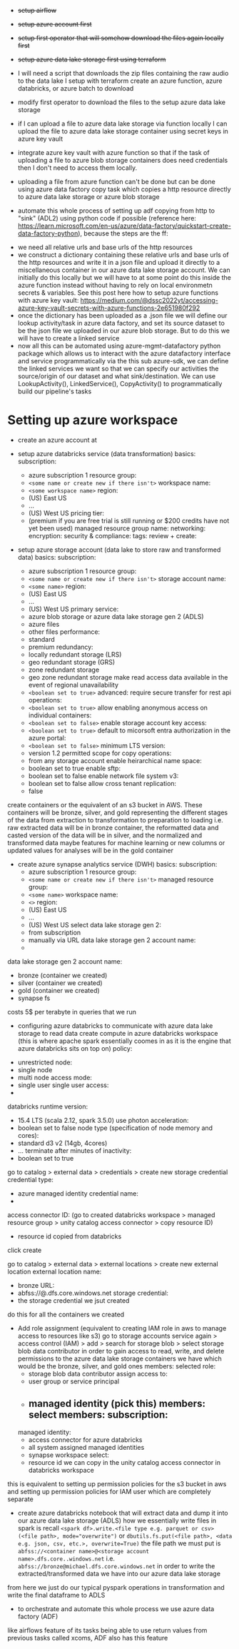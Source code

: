 * <s>setup airflow</s>
* <s>setup azure account first</s>
* <s>setup first operator that will somehow download the files again locally first</s>
* <s>setup azure data lake storage first using terraform</s>
* I will need a script that downloads the zip files containing the raw audio to the data lake I setup with terraform create an azure function, azure databricks, or azure batch to download 
* modify first operator to download the files to the setup azure data lake storage

* if I can upload a file to azure data lake storage via function locally I can upload the file to azure data lake storage container using secret keys in azure key vault
* integrate azure key vault with azure function so that if the task of uploading a file to azure blob storage containers does need credentials then I don't need to access them locally.

* uploading a file from azure function can't be done but can be done using azure data factory copy task which copies a http resource directly to azure data lake storage or azure blob storage
* automate this whole process of setting up adf copying from http to "sink" (ADL2) using python code if possible (reference here: https://learn.microsoft.com/en-us/azure/data-factory/quickstart-create-data-factory-python), because the steps are the ff:
- we need all relative urls and base urls of the http resources
- we construct a dictionary containing these relative urls and base urls of the http resources and write it in a json file and upload it directly to a miscellaneous container in our azure data lake storage account. We can initially do this locally but we will have to at some point do this inside the azure function instead without having to rely on local environmetn secrets & variables. See this post here how to setup azure functions with azure key vault: https://medium.com/@dssc2022yt/accessing-azure-key-vault-secrets-with-azure-functions-2e651980f292
- once the dictionary has been uploaded as a .json file we will define our lookup activity/task in azure data factory, and set its source dataset to be the json file we uploaded in our azure blob storage. But to do this we will have to create a linked service
- now all this can be automated using azure-mgmt-datafactory python package which allows us to interact with the azure datafactory interface and service programmatically via the this sub azure-sdk, we can define the linked services we want so that we can specify our activities the source/origin of our dataset and what sink/destination. We can use LookupActivity(), LinkedService(), CopyActivity() to programmatically build our pipeline's tasks 


# Setting up azure workspace
* create an azure account at 
* setup azure databricks service (data transformation)
basics:
 subscription:
  - azure subscription 1
 resource group:
  - `<some name or create new if there isn't>`
 workspace name:
  - `<some workspace name>`
 region:
  - (US) East US
  - ...
  - (US) West US
 pricing tier:
  - (premium if you are free trial is still running or $200 credits have not yet been used)
 managed resource group name:
networking:
encryption:
security & compliance:
tags:
review + create:

* setup azure storage account (data lake to store raw and transformed data)
basics:
 subscription:
  - azure subscription 1
 resource group:
  - `<some name or create new if there isn't>`
 storage account name:
  - `<some name>`
 region:
  - (US) East US
  - ...
  - (US) West US
 primary service:
  - azure blob storage or azure data lake storage gen 2 (ADLS)
  - azure files
  - other files
 performance:
  - standard
  - premium 
 redundancy:
  - locally redundant storage (LRS) 
  - geo redundant storage (GRS)
  - zone redundant storage
  - geo zone redundant storage 
 make read access data available in the event of regional unavailability
  - `<boolean set to true>`
advanced:
 require secure transfer for rest api operations:
  - `<boolean set to true>`
 allow enabling anonymous access on individual containers:
  - `<boolean set to false>`
 enable storage account key access:
  - `<boolean set to true>`
 default to micorsoft entra authorization in the azure portal:
  - `<boolean set to false>`
 minimum LTS version:
  - version 1.2
 permitted scope for copy operations:
  - from any storage account
 enable heirarchical name space:
  - boolean set to true
 enable sftp:
  - boolean set to false
 enable network file system v3:
  - boolean set to false
 allow cross tenant replication:
  - false

create containers or the equivalent of an s3 bucket in AWS. These containers will be bronze, silver, and gold representing the different stages of the data from extraction to transformation to preparation to loading i.e. raw extracted data will be in bronze container, the reformatted data and casted version of the data will be in silver, and the normalized and transformed data maybe features for machine learning or new columns or updated values for analyses will be in the gold container

* create azure synapse analytics service (DWH)
basics:
 subscription:
  - azure subscription 1
 resource group:
  - `<some name or create new if there isn't>`
 managed resource group:
  - `<some name>`
 workspace name:
  - `<>`
 region:
  - (US) East US
  - ...
  - (US) West US
 select data lake storage gen 2:
  - from subscription
  - manually via URL
 data lake storage gen 2 account name:
  - 
 data lake storage gen 2 account name:
  - bronze (container we created)
  - silver (container we created)
  - gold (container we created)
  - synapse fs

costs 5$ per terabyte in queries that we run

* configuring azure databricks to communicate with azure data lake storage to read data
create compute in azure databricks workspace (this is where apache spark essentially coomes in as it is the engine that azure databricks sits on top on)
policy:
 - unrestricted
node:
 - single node
 - multi node
access mode:
 - single user
single user access:
 - <some user>
databricks runtime version:
 - 15.4 LTS (scala 2.12, spark 3.5.0)
use photon acceleration:
 - boolean set to false
node type (specification of node memory and cores):
 - standard d3 v2 (14gb, 4cores)
 - ...
terminate after <n> minutes of inactivity:
 - boolean set to true

go to catalog > external data > credentials > create new storage credential
credential type:
 - azure managed identity
credential name:
 - <some name>
access connector ID: (go to created databricks workspace > managed resource group > unity catalog access connector > copy resource ID)
 - resource id copied from databricks

click create

go to catalog > external data > external locations > create new external location
external location name:
 - bronze
URL:
 - abfss://<container name>@<storage account name>.dfs.core.windows.net
storage credential:
 - the storage credential we jsut created

do this for all the containers we created 

* Add role assignment (equivalent to creating IAM role in aws to manage access to resources like s3)
go to storage accounts service again > access control (IAM) > add > search for storage blob > select storage blob data contributor in order to gain access to read, write, and delete permissions to the azure data lake storage containers we have which would be the bronze, silver, and gold ones
members:
 selected role:
  - storage blob data contributor
 assign access to:
  - user group or service principal
  - managed identity (pick this)
 members:
  select members:
   subscription:
    -
   managed identity:
    - access connector for azure databricks
    - all system assigned managed identities
    - synapse workspace
   select:
    - resource id we can copy in the unity catalog access connector in databricks workspace

this is equivalent to setting up permission policies for the s3 bucket in aws and setting up permission policies for IAM user which are completely separate

* create azure databricks notebook that will extract data and dump it into our azure data lake storage (ADLS)
how we essentially write files in spark is recall `<spark df>.write.<file type e.g. parquet or csv>(<file path>, mode="overwrite")` or `dbutils.fs.put(<file path>, <data e.g. json, csv, etc.>, overwrite=True)` the file path we must put is `abfss://<container name>@<storage account name>.dfs.core..windows.net` i.e. `abfss://bronze@michael.dfs.core.windows.net` in order to write the extracted/transformed data we have into our azure data lake storage

from here we just do our typical pyspark operations in transformation and write the final dataframe to ADLS 

* to orchestrate and automate this whole process we use azure data factory (ADF)

like airflows feature of its tasks being able to use return values from previous tasks called xcoms, ADF also has this feature 